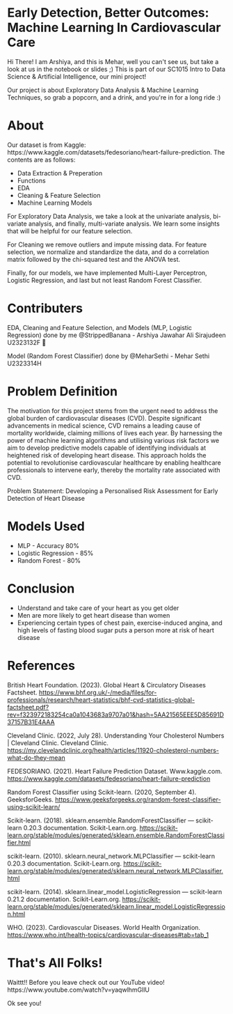 <h1>Early Detection, Better Outcomes: Machine Learning In Cardiovascular Care </h1>
<p>
  Hi There! I am Arshiya, and this is Mehar, well you can't see us, but take a look at us in the notebook or slides ;) This is part of our SC1015 Intro to Data Science & Artificial Intelligence, our mini project!
</p>

<p>
  Our project is about Exploratory Data Analysis & Machine Learning Techniques, so grab a popcorn, and a drink, and you're in for a long ride :)
</p>
<h1>About</h1>
<p>
  Our dataset is from Kaggle: https://www.kaggle.com/datasets/fedesoriano/heart-failure-prediction. The contents are as follows:
  <ul>
  <li>Data Extraction & Preperation</li>
  <li>Functions</li>
  <li>EDA</li>
  <li>Cleaning & Feature Selection</li>
  <li>Machine Learning Models</li>
</ul>
</p>
<p>
  For Exploratory Data Analysis, we take a look at the univariate analysis, bi-variate analysis, and finally, multi-variate analysis. We learn some insights that will be helpful for our feature selection.
</p>
<p>
  For Cleaning we remove outliers and impute missing data. For feature selection, we normalize and standardize the data, and do a correlation matrix followed by the chi-squared test and the ANOVA test.
</p>
<p>
  Finally, for our models, we have implemented Multi-Layer Perceptron, Logistic Regression, and last but not least Random Forest Classifier.
</p>
<h1>Contributers</h1>
<p>
  EDA, Cleaning and Feature Selection, and Models (MLP, Logistic Regression) done by me @StrippedBanana - Arshiya Jawahar Ali Sirajudeen U2323132F 🫶
</p>
<p>
 Model (Random Forest Classifier) done by @MeharSethi - Mehar Sethi U2323314H
</p>


<h1> Problem Definition</h1>
<p>
The motivation for this project stems from the urgent need to address the global burden of cardiovascular diseases (CVD). Despite significant advancements in medical science, CVD remains a leading cause of mortality worldwide, claiming millions of lives each year. By harnessing the power of machine learning algorithms and utilising various risk factors we aim to develop predictive models capable of identifying individuals at heightened risk of developing heart disease. This approach holds the potential to revolutionise cardiovascular healthcare by enabling healthcare professionals to intervene early, thereby the mortality rate associated with CVD.
  
</p>
  
<p>
  Problem Statement: Developing a Personalised Risk Assessment for Early Detection of Heart Disease
</p>

<h1>Models Used</h1>
<ul>
  <li>MLP - Accuracy 80%</li>
  <li>Logistic Regression - 85%</li>
  <li>Random Forest - 80%</li>
</ul>

<h1>Conclusion</h1>
<ul>
  <li>Understand and take care of your heart as you get older
</li>
  <li>
    Men are more likely to get heart disease than women

  </li>
  <li>
    Experiencing certain types of chest pain, exercise-induced angina, and high levels of fasting blood sugar puts a person more at risk of heart disease
  </li>
</ul>


<h1>References</h1>

British Heart Foundation. (2023). Global Heart & Circulatory Diseases Factsheet. https://www.bhf.org.uk/-/media/files/for-professionals/research/heart-statistics/bhf-cvd-statistics-global-factsheet.pdf?rev=f323972183254ca0a1043683a9707a01&hash=5AA21565EEE5D85691D37157B31E4AAA

Cleveland Clinic. (2022, July 28). Understanding Your Cholesterol Numbers | Cleveland Clinic. Cleveland Clinic. https://my.clevelandclinic.org/health/articles/11920-cholesterol-numbers-what-do-they-mean

FEDESORIANO. (2021). Heart Failure Prediction Dataset. Www.kaggle.com. https://www.kaggle.com/datasets/fedesoriano/heart-failure-prediction

Random Forest Classifier using Scikit-learn. (2020, September 4). GeeksforGeeks. https://www.geeksforgeeks.org/random-forest-classifier-using-scikit-learn/

Scikit-learn. (2018). sklearn.ensemble.RandomForestClassifier — scikit-learn 0.20.3 documentation. Scikit-Learn.org. https://scikit-learn.org/stable/modules/generated/sklearn.ensemble.RandomForestClassifier.html

scikit-learn. (2010). sklearn.neural_network.MLPClassifier — scikit-learn 0.20.3 documentation. Scikit-Learn.org. https://scikit-learn.org/stable/modules/generated/sklearn.neural_network.MLPClassifier.html

scikit-learn. (2014). sklearn.linear_model.LogisticRegression — scikit-learn 0.21.2 documentation. Scikit-Learn.org. https://scikit-learn.org/stable/modules/generated/sklearn.linear_model.LogisticRegression.html

WHO. (2023). Cardiovascular Diseases. World Health Organization. https://www.who.int/health-topics/cardiovascular-diseases#tab=tab_1

<h1>That's All Folks!</h1>
<p> Waittt!! Before you leave check out our YouTube video! 
https://www.youtube.com/watch?v=yaqwlhmGllU


  </p>

  <p>Ok see you!</p>

